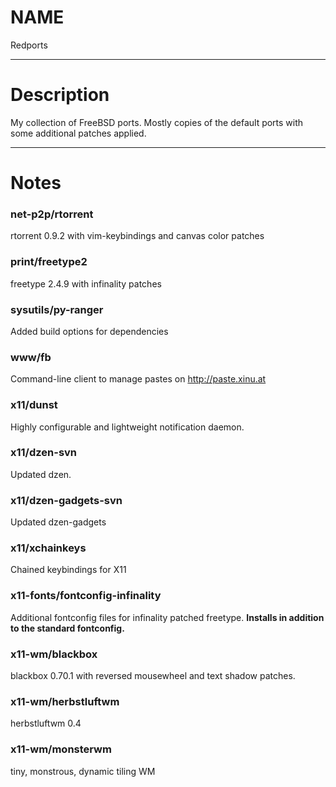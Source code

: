 # NAME
Redports

* * *

# Description
My collection of FreeBSD ports. Mostly copies of the default ports with some additional patches applied.

* * *

# Notes

### net-p2p/rtorrent
rtorrent 0.9.2 with vim-keybindings and canvas color patches

### print/freetype2
freetype 2.4.9 with infinality patches

### sysutils/py-ranger
Added build options for dependencies

### www/fb
Command-line client to manage pastes on http://paste.xinu.at

### x11/dunst
Highly configurable and lightweight notification daemon.

### x11/dzen-svn
Updated dzen.

### x11/dzen-gadgets-svn
Updated dzen-gadgets

### x11/xchainkeys
Chained keybindings for X11

### x11-fonts/fontconfig-infinality
Additional fontconfig files for infinality patched freetype. **Installs in addition to the standard fontconfig.**

### x11-wm/blackbox
blackbox 0.70.1 with reversed mousewheel and text shadow patches.

### x11-wm/herbstluftwm
herbstluftwm 0.4

### x11-wm/monsterwm
tiny, monstrous, dynamic tiling WM
